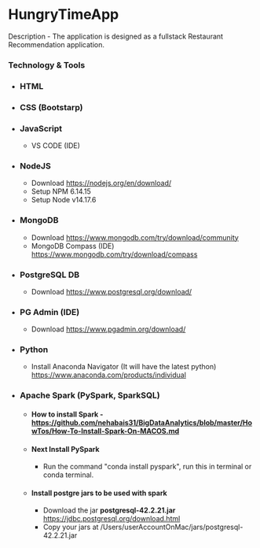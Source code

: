 # HungryTimeApp 
Description - The application is designed as a fullstack Restaurant Recommendation application.

### Technology & Tools

- ### HTML
- ### CSS (Bootstarp)
- ### JavaScript
  - VS CODE (IDE)
- ### NodeJS 
  - Download https://nodejs.org/en/download/
  - Setup NPM 6.14.15
  - Setup Node v14.17.6 
- ### MongoDB 
  - Download https://www.mongodb.com/try/download/community
  - MongoDB Compass (IDE) https://www.mongodb.com/try/download/compass
- ### PostgreSQL DB 
  - Download https://www.postgresql.org/download/
- ### PG Admin (IDE) 
  - Download https://www.pgadmin.org/download/
- ### Python
  - Install Anaconda Navigator (It will have the latest python) https://www.anaconda.com/products/individual
- ### Apache Spark (PySpark, SparkSQL)
  - #### How to install Spark - https://github.com/nehabais31/BigDataAnalytics/blob/master/HowTos/How-To-Install-Spark-On-MACOS.md
  - #### Next Install PySpark
    - Run the command "conda install pyspark", run this in terminal or conda terminal.
  - #### Install postgre jars to be used with spark
    - Download the jar **postgresql-42.2.21.jar** https://jdbc.postgresql.org/download.html
    - Copy your jars at /Users/userAccountOnMac/jars/postgresql-42.2.21.jar
